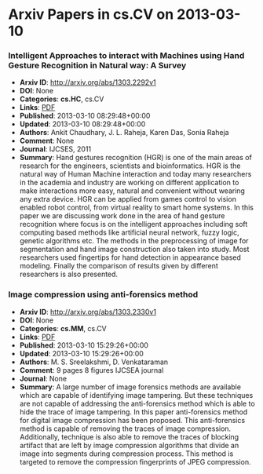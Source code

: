 # Arxiv Papers in cs.CV on 2013-03-10
### Intelligent Approaches to interact with Machines using Hand Gesture Recognition in Natural way: A Survey
- **Arxiv ID**: http://arxiv.org/abs/1303.2292v1
- **DOI**: None
- **Categories**: **cs.HC**, cs.CV
- **Links**: [PDF](http://arxiv.org/pdf/1303.2292v1)
- **Published**: 2013-03-10 08:29:48+00:00
- **Updated**: 2013-03-10 08:29:48+00:00
- **Authors**: Ankit Chaudhary, J. L. Raheja, Karen Das, Sonia Raheja
- **Comment**: None
- **Journal**: IJCSES, 2011
- **Summary**: Hand gestures recognition (HGR) is one of the main areas of research for the engineers, scientists and bioinformatics. HGR is the natural way of Human Machine interaction and today many researchers in the academia and industry are working on different application to make interactions more easy, natural and convenient without wearing any extra device. HGR can be applied from games control to vision enabled robot control, from virtual reality to smart home systems. In this paper we are discussing work done in the area of hand gesture recognition where focus is on the intelligent approaches including soft computing based methods like artificial neural network, fuzzy logic, genetic algorithms etc. The methods in the preprocessing of image for segmentation and hand image construction also taken into study. Most researchers used fingertips for hand detection in appearance based modeling. Finally the comparison of results given by different researchers is also presented.



### Image compression using anti-forensics method
- **Arxiv ID**: http://arxiv.org/abs/1303.2330v1
- **DOI**: None
- **Categories**: **cs.MM**, cs.CV
- **Links**: [PDF](http://arxiv.org/pdf/1303.2330v1)
- **Published**: 2013-03-10 15:29:26+00:00
- **Updated**: 2013-03-10 15:29:26+00:00
- **Authors**: M. S. Sreelakshmi, D. Venkataraman
- **Comment**: 9 pages 8 figures IJCSEA journal
- **Journal**: None
- **Summary**: A large number of image forensics methods are available which are capable of identifying image tampering. But these techniques are not capable of addressing the anti-forensics method which is able to hide the trace of image tampering. In this paper anti-forensics method for digital image compression has been proposed. This anti-forensics method is capable of removing the traces of image compression. Additionally, technique is also able to remove the traces of blocking artifact that are left by image compression algorithms that divide an image into segments during compression process. This method is targeted to remove the compression fingerprints of JPEG compression.



